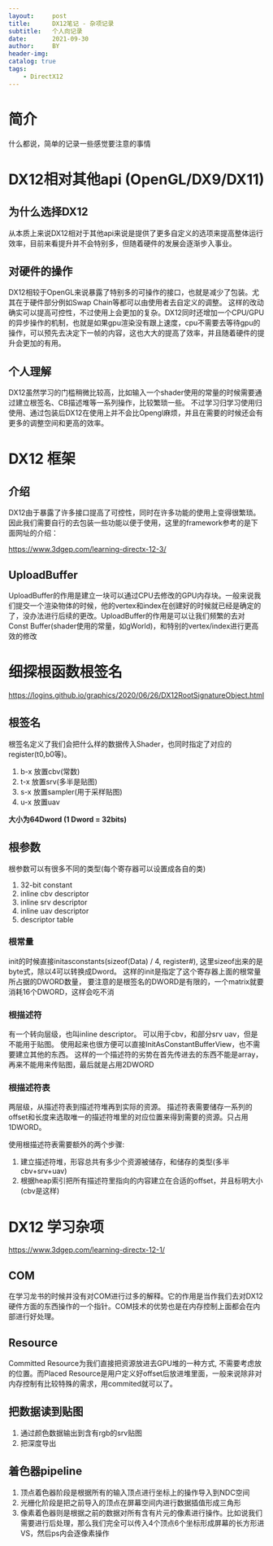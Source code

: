 ```yaml
---
layout:     post
title:      DX12笔记 - 杂项记录
subtitle:   个人向记录
date:       2021-09-30
author:     BY
header-img: 
catalog: true
tags:
    - DirectX12
---
```


# 简介
什么都说，简单的记录一些感觉要注意的事情

# DX12相对其他api (OpenGL/DX9/DX11)

## 为什么选择DX12
从本质上来说DX12相对于其他api来说是提供了更多自定义的选项来提高整体运行效率，目前来看提升并不会特别多，但随着硬件的发展会逐渐步入事业。

## 对硬件的操作
DX12相较于OpenGL来说暴露了特别多的可操作的接口，也就是减少了包装。尤其在于硬件部分例如Swap Chain等都可以由使用者去自定义的调整。 这样的改动确实可以提高可控性，不过使用上会更加的复杂。DX12同时还增加一个CPU/GPU的异步操作的机制，也就是如果gpu渲染没有跟上速度，cpu不需要去等待gpu的操作，可以预先去决定下一帧的内容，这也大大的提高了效率，并且随着硬件的提升会更加的有用。

## 个人理解
DX12虽然学习的门槛稍微比较高，比如输入一个shader使用的常量的时候需要通过建立根签名、CB描述堆等一系列操作，比较繁琐一些。 不过学习归学习使用归使用、通过包装后DX12在使用上并不会比Opengl麻烦，并且在需要的时候还会有更多的调整空间和更高的效率。

# DX12 框架

## 介绍
DX12由于暴露了许多接口提高了可控性，同时在许多功能的使用上变得很繁琐。因此我们需要自行的去包装一些功能以便于使用，这里的framework参考的是下面网址的介绍：

https://www.3dgep.com/learning-directx-12-3/

## UploadBuffer
UploadBuffer的作用是建立一块可以通过CPU去修改的GPU内存块。一般来说我们提交一个渲染物体的时候，他的vertex和index在创建好的时候就已经是确定的了，没办法进行后续的更改。UploadBuffer的作用是可以让我们频繁的去对Const Buffer(shader使用的常量，如gWorld)，和特别的vertex/index进行更高效的修改


# 细探根函数根签名
https://logins.github.io/graphics/2020/06/26/DX12RootSignatureObject.html
## 根签名
根签名定义了我们会把什么样的数据传入Shader，也同时指定了对应的register(t0,b0等)。
1. b-x 放置cbv(常数)
2. t-x 放置srv(多半是贴图)
3. s-x 放置sampler(用于采样贴图)
4. u-x 放置uav

 **大小为64Dword (1 Dword = 32bits)**

## 根参数
根参数可以有很多不同的类型(每个寄存器可以设置成各自的类)
 1. 32-bit constant
 2. inline cbv descriptor
 3. inline srv descriptor
 4. inline uav descriptor
 5. descriptor table

### 根常量
init的时候直接initasconstants(sizeof(Data) / 4, register#), 这里sizeof出来的是byte式，除以4可以转换成Dword。
这样的init是指定了这个寄存器上面的根常量所占据的DWORD数量， 要注意的是根签名的DWORD是有限的，一个matrix就要消耗16个DWORD，这样会吃不消

### 根描述符
有一个转向层级，也叫inline descriptor。 可以用于cbv，和部分srv uav，但是不能用于贴图。
使用起来也很方便可以直接InitAsConstantBufferView，也不需要建立其他的东西。 这样的一个描述符的劣势在首先传进去的东西不能是array，再来不能用来传贴图，最后就是占用2DWORD

### 根描述符表
两层级，从描述符表到描述符堆再到实际的资源。
描述符表需要储存一系列的offset和长度来选取唯一的描述符堆里的对应位置来得到需要的资源。只占用1DWORD。

使用根描述符表需要额外的两个步骤:
1. 建立描述符堆，形容总共有多少个资源被储存，和储存的类型(多半cbv+srv+uav)
2. 根据heap索引把所有描述符里指向的内容建立在合适的offset，并且标明大小(cbv是这样)


# DX12 学习杂项
https://www.3dgep.com/learning-directx-12-1/

## COM
在学习龙书的时候并没有对COM进行过多的解释。它的作用是当作我们去对DX12硬件方面的东西操作的一个指针。COM技术的优势也是在内存控制上面都会在内部进行好处理。

## Resource
Committed Resource为我们直接把资源放进去GPU堆的一种方式, 不需要考虑放的位置。而Placed Resource是用户定义好offset后放进堆里面，一般来说除非对内存控制有比较特殊的需求，用commited就可以了。

## 把数据读到贴图
1. 通过颜色数据输出到含有rgb的srv贴图
2. 把深度导出

## 着色器pipeline
1. 顶点着色器阶段是根据所有的输入顶点进行坐标上的操作导入到NDC空间
2. 光栅化阶段是把之前导入的顶点在屏幕空间内进行数据插值形成三角形
3. 像素着色器则是根据之前的数据对所有含有片元的像素进行操作。比如说我们需要进行后处理，那么我们完全可以传入4个顶点6个坐标形成屏幕的长方形进VS，然后ps内会逐像素操作

